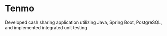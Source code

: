 # Tenmo
Developed cash sharing application utilizing Java, Spring Boot, PostgreSQL, and implemented integrated unit testing
